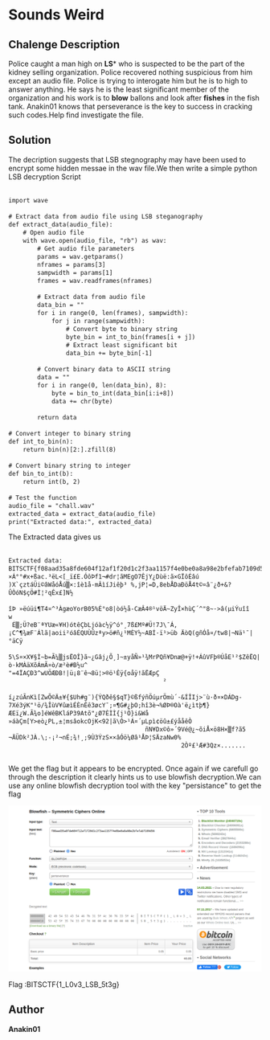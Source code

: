 # Sounds Weird

## Chalenge Description

Police caught a man high on **LS*** who is suspected to be the part of the kidney selling organization. Police recovered nothing suspicious from him except an audio file. Police is trying to interogate him but he is to high to answer anything. He says he is the least significant  member of the organization and his work is to **blow** ballons and look after **fishes** in the fish tank.
Anakin01 knows that perseverance is the key to success in cracking such codes.Help find investigate the file.

## Solution

The decription suggests that LSB stegnography may have been used to encrypt some hidden messae in the wav file.We then write a simple python LSB decryption Script

```

import wave

# Extract data from audio file using LSB steganography
def extract_data(audio_file):
    # Open audio file
    with wave.open(audio_file, "rb") as wav:
        # Get audio file parameters
        params = wav.getparams()
        nframes = params[3]
        sampwidth = params[1]
        frames = wav.readframes(nframes)

        # Extract data from audio file
        data_bin = ""
        for i in range(0, len(frames), sampwidth):
            for j in range(sampwidth):
                # Convert byte to binary string
                byte_bin = int_to_bin(frames[i + j])
                # Extract least significant bit
                data_bin += byte_bin[-1]

        # Convert binary data to ASCII string
        data = ""
        for i in range(0, len(data_bin), 8):
            byte = bin_to_int(data_bin[i:i+8])
            data += chr(byte)

        return data

# Convert integer to binary string
def int_to_bin(n):
    return bin(n)[2:].zfill(8)

# Convert binary string to integer
def bin_to_int(b):
    return int(b, 2)

# Test the function
audio_file = "chall.wav"
extracted_data = extract_data(audio_file)
print("Extracted data:", extracted_data)

```
The Extracted data gives us 

```

Extracted data: BITSCTF{f08aad35a8fde604f12af1f20d1c2f3aa1157f4e0be0a8a98e2bfefab7109d56}~á4ExTg`#Ý^··!×Á°°#x+ßac.³ëL<[_ï£E.ÓôÞf1¬#dr¦ãMEgO7ÊjY¿Dùë:ã×GÏôÉâú  )X`çztáÜi©âWåóÅú▒×:îè1å-mÂìíJiêþ³ %,jP¦=D,8ebÅDaÐöÅ4t©¤â¨¿ð+&?ÛÒóN$çÖ#Ì¦²qÊx£]N½
                                                                                                        îÞ »ëúü­i¶T4¤^³ÀgæoYorB05%É°o8|òó½å-CæÂ4®¹vöÄ~ZyÎ×hùÇ´^"8~·>â(µiÝuîî
w
 É▒;Ü?eB¨ªY­Uæ«¥H)ótêÇbLjóàc½ÿ^ó°¸7ß£Mº#Ü!7J\¯Á,¡C^¶¾æF¨Álã|aoii²óâÉQUÙÛzªy>ö#ñ¿¹MÈY½~ABÍ·ï¹>üb ÄòQ(gñÓå¤/tw8|¬Nä¹¯|°äCÿ
                                                                                                                        5­\S¤×X¥§Ì~b=Ã¼▒jsËOÎ}ã~¿Gâj¿Õ¸]~±yåÑ»¹¾MrPQñ¥Dnæ@+ÿ!+ÁûVFþ®ÚåE¹²$ZêËQ|ò·kMÀäXõÁmÃ¤ò/æ²è#B½u^
"=4ÏAÇÐ3^wUÖÆÐB!|ü¡8¨ê¬8ü¦>®ö¹Êÿ{oåÿ!ãËÆpÇ
                                           ²

í¿zúÃnKì[ZwÕ©Ä±¥{$Uh#g¨){ÝQðê§$qT}©ßfýñÖúµrÖmù´·&ÍÎIj>¨ù·ð¤×DÁDg-7Xé3ýK"¹ö/¾ÎùV¥ûæìÉÈnÊê3øcY¯;¤¶G#¿þO;hî3è¬%ØÞ®Oà'ë¿ìtþ¶}ÆEï¿W.Ã¾o]éWêBKláP39Atõ"¿Ø7ÈÌÌ{j¹Ö}i&Wå
»áàÇm[Y>eò¿PL,±¦msâokcOjK<92|ã\Ó>¹Á¤´µLpì¢öû±£ýååêÒ
                                      ñN¥Dx©ô»´9Vé@¿~õiÅ×ö8­H×▒f?ã5
¬ÄÜDk²JÀ.\;-¡²¬nÉ;¾!¸;9Ù3ÝzS××âÓö¼Øâ¹ÅÞ¦SÄzaNw0%
                                                2Òº£¹Æ#3Qz×.......
                                               
```                                             
We get the flag but it appears to be encrypted. Once again if we carefull go through the description it clearly hints us to use blowfish decryption.We can use any online blowfish decryption tool with the key "persistance" to get the flag

![alt](./blowfish.png)

Flag :BITSCTF{1_L0v3_LSB_5t3g}

## Author

**Anakin01**

